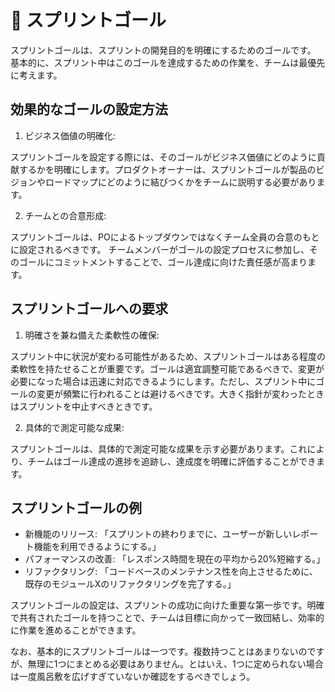 # 🚧 スプリントゴール

スプリントゴールは、スプリントの開発目的を明確にするためのゴールです。
基本的に、スプリント中はこのゴールを達成するための作業を、チームは最優先に考えます。


## 効果的なゴールの設定方法

1. ビジネス価値の明確化:

スプリントゴールを設定する際には、そのゴールがビジネス価値にどのように貢献するかを明確にします。プロダクトオーナーは、スプリントゴールが製品のビジョンやロードマップにどのように結びつくかをチームに説明する必要があります。

2. チームとの合意形成:

スプリントゴールは、POによるトップダウンではなくチーム全員の合意のもとに設定されるべきです。
チームメンバーがゴールの設定プロセスに参加し、そのゴールにコミットメントすることで、ゴール達成に向けた責任感が高まります。

## スプリントゴールへの要求

1. 明確さを兼ね備えた柔軟性の確保:

スプリント中に状況が変わる可能性があるため、スプリントゴールはある程度の柔軟性を持たせることが重要です。ゴールは適宜調整可能であるべきで、変更が必要になった場合は迅速に対応できるようにします。ただし、スプリント中にゴールの変更が頻繁に行われることは避けるべきです。大きく指針が変わったときはスプリントを中止すべきときです。

2. 具体的で測定可能な成果:

スプリントゴールは、具体的で測定可能な成果を示す必要があります。これにより、チームはゴール達成の進捗を追跡し、達成度を明確に評価することができます。

## スプリントゴールの例

- 新機能のリリース: 「スプリントの終わりまでに、ユーザーが新しいレポート機能を利用できるようにする。」
- パフォーマンスの改善: 「レスポンス時間を現在の平均から20%短縮する。」
- リファクタリング: 「コードベースのメンテナンス性を向上させるために、既存のモジュールXのリファクタリングを完了する。」

スプリントゴールの設定は、スプリントの成功に向けた重要な第一歩です。明確で共有されたゴールを持つことで、チームは目標に向かって一致団結し、効率的に作業を進めることができます。

なお、基本的にスプリントゴールは一つです。複数持つことはあまりないのですが、無理に1つにまとめる必要はありません。とはいえ、1つに定められない場合は一度風呂敷を広げすぎていないか確認をするべきでしょう。
